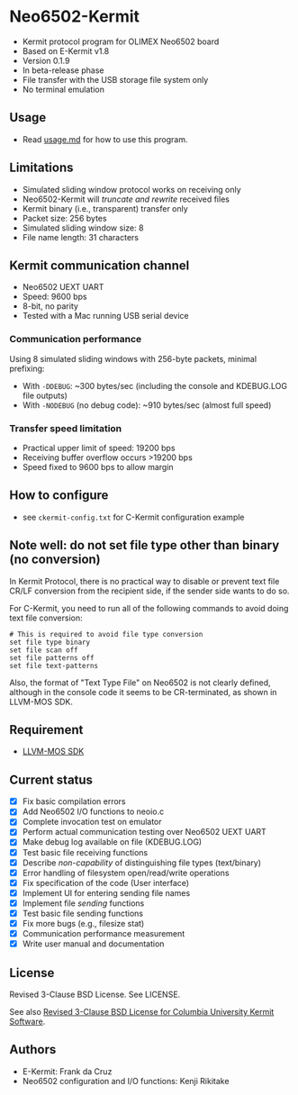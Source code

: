 # Neo6502-Kermit

* Kermit protocol program for OLIMEX Neo6502 board
* Based on E-Kermit v1.8
* Version 0.1.9
* In beta-release phase
* File transfer with the USB storage file system only
* No terminal emulation

## Usage

* Read [usage.md](usage.md) for how to use this program.

## Limitations

* Simulated sliding window protocol works on receiving only
* Neo6502-Kermit will *truncate and rewrite* received files
* Kermit binary (i.e., transparent) transfer only
* Packet size: 256 bytes
* Simulated sliding window size: 8
* File name length: 31 characters

## Kermit communication channel

* Neo6502 UEXT UART
* Speed: 9600 bps
* 8-bit, no parity
* Tested with a Mac running USB serial device

### Communication performance

Using 8 simulated sliding windows with 256-byte packets, minimal prefixing:

* With `-DDEBUG`: ~300 bytes/sec (including the console and KDEBUG.LOG file outputs)
* With `-NODEBUG` (no debug code): ~910 bytes/sec (almost full speed)

### Transfer speed limitation

* Practical upper limit of speed: 19200 bps
* Receiving buffer overflow occurs >19200 bps
* Speed fixed to 9600 bps to allow margin

## How to configure

* see `ckermit-config.txt` for C-Kermit configuration example

## Note well: do not set file type other than binary (no conversion)

In Kermit Protocol, there is no practical way to disable or prevent text file CR/LF conversion from the recipient side, if the sender side wants to do so.

For C-Kermit, you need to run all of the following commands to avoid doing text file conversion:

```text
# This is required to avoid file type conversion
set file type binary
set file scan off
set file patterns off
set file text-patterns
```

Also, the format of "Text Type File" on Neo6502 is not clearly defined, although in the console code it seems to be CR-terminated, as shown in LLVM-MOS SDK.

## Requirement

* [LLVM-MOS SDK](https://github.com/llvm-mos/llvm-mos-sdk/)

## Current status

* [x] Fix basic compilation errors
* [x] Add Neo6502 I/O functions to neoio.c
* [x] Complete invocation test on emulator
* [x] Perform actual communication testing over Neo6502 UEXT UART
* [x] Make debug log available on file (KDEBUG.LOG)
* [x] Test basic file receiving functions
* [x] Describe *non-capability* of distinguishing file types (text/binary)
* [x] Error handling of filesystem open/read/write operations
* [x] Fix specification of the code (User interface)
* [x] Implement UI for entering sending file names
* [x] Implement file *sending* functions
* [x] Test basic file sending functions
* [x] Fix more bugs (e.g., filesize stat)
* [x] Communication performance measurement
* [x] Write user manual and documentation

## License

Revised 3-Clause BSD License. See LICENSE.

See also [Revised 3-Clause BSD License for Columbia University Kermit Software](https://kermitproject.org/cu-bsd-license.html).

## Authors

* E-Kermit: Frank da Cruz
* Neo6502 configuration and I/O functions: Kenji Rikitake
